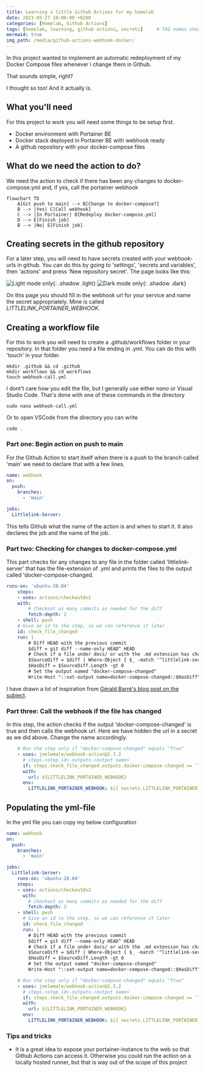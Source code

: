 ```yaml
---
title: Learning a little Github Actions for my homelab
date: 2023-05-27 10:00:00 +0200
categories: [Homelab, Github Actions]
tags: [homelab, learning, github actions, secrets]     # TAG names should always be lowercase
mermaid: true
img_path: /media/github-actions-webhook-docker/
---
```

In this project wanted to implement an automatic redeployment of my Docker Compose files whenever i change them in Github.

That sounds simple, right?

I thought so too! And it actually is.

## What you'll need
For this project to work you will need some things to be setup first.
* Docker environment with Portainer BE
* Docker stack deployed in Portainer BE with webhook ready
* A github repository with your docker-compose files

## What do we need the action to do?
We need the action to check if there has been any changes to docker-compose.yml and, if yes, call the portainer webhook

```mermaid
flowchart TD
    A[Git push to main] --> B[Change to docker-compose?]
    B --> |Yes| C[Call webhook]
    C --> |In Portainer| D[Redeploy docker-compose.yml]
    D --> E[Finish job]
    B --> |No| E[Finish job]
```

## Creating secrets in the github repository
For a later step, you will need to have secrets created with your webhook-urls in github. You can do this by going to 'settings', 'secrets and variables', then 'actions' and press 'New repository secret'. The page looks like this:

![Light mode only](secrets-light.png){: .shadow .light}
![Dark mode only](secrets-dark.png){: .shadow .dark}

On this page you should fill in the webhook url for your service and name the secret appropriately. Mine is called _LITTLELINK_PORTAINER_WEBHOOK_.

## Creating a workflow file
For this to work you will need to create a .github/workflows folder in your repository. In that folder you need a file ending in .yml. You can do this with 'touch' in your folder.
```console
mkdir .github && cd .github
mkdir workflows && cd workflows
touch webhook-call.yml
```
I dont't care how you edit the file, but I generally use either *nano* or Visual Studio Code.
That's done with one of these commands in the directory
```console
sudo nano webhook-call.yml
```
Or to open VSCode from the directory you can write
```console
code .
```
### Part one: Begin action on push to main
For the Github Action to start itself when there is a push to the branch called 'main' we need to declare that with a few lines.
```yml
name: webhook
on:
  push:
    branches:
      - 'main'

jobs:
  Littlelink-Server:
```
This tells Github what the name of the action is and when to start it. It also declares the job and the name of the job.
### Part two: Checking for changes to docker-compose.yml
This part checks for any changes to any file in the folder called 'littlelink-server' that has the file-extension of .yml and prints the files to the output called 'docker-compose-changed.
```yml
runs-on: 'ubuntu-20.04'
    steps:
    - uses: actions/checkout@v2
    with:
        # Checkout as many commits as needed for the diff
        fetch-depth: 2
    - shell: pwsh
    # Give an id to the step, so we can reference it later
    id: check_file_changed
    run: |
        # Diff HEAD with the previous commit
        $diff = git diff --name-only HEAD^ HEAD
        # Check if a file under docs/ or with the .md extension has changed (added, modified, deleted)
        $SourceDiff = $diff | Where-Object { $_ -match '^littlelink-server/' -and $_ -match '.yml$' }
        $HasDiff = $SourceDiff.Length -gt 0
        # Set the output named "docker-compose-changed"
        Write-Host "::set-output name=docker-compose-changed::$HasDiff"
```
I have drawn a lot of inspiration from [Gérald Barré's blog post on the subject](https://www.meziantou.net/executing-github-actions-jobs-or-steps-only-when-specific-files-change.htm).
### Part three: Call the webhook if the file has changed
In this step, the action checks if the output 'docker-compose-changed' is true and then calls the webhook url. Here we have hidden the url in a secret as we did above. Change the name accordingly.
```yml
    # Run the step only if "docker-compose-changed" equals "True"
    - uses: joelwmale/webhook-action@2.3.2
      # steps.<step_id>.outputs.<output name>
      if: steps.check_file_changed.outputs.docker-compose-changed == 'True'
      with:
        url: ${LITTLELINK_PORTAINER_WEBHOOK}
      env:
        LITTLELINK_PORTAINER_WEBHOOK: ${{ secrets.LITTLELINK_PORTAINER_WEBHOOK }}
```

## Populating the yml-file
In the yml file you can copy my below configuration
```yml
name: webhook
on:
  push:
    branches:
      - 'main'

jobs:
  Littlelink-Server:
    runs-on: 'ubuntu-20.04'
    steps:
    - uses: actions/checkout@v2
      with:
        # Checkout as many commits as needed for the diff
        fetch-depth: 2
    - shell: pwsh
      # Give an id to the step, so we can reference it later
      id: check_file_changed
      run: |
        # Diff HEAD with the previous commit
        $diff = git diff --name-only HEAD^ HEAD
        # Check if a file under docs/ or with the .md extension has changed (added, modified, deleted)
        $SourceDiff = $diff | Where-Object { $_ -match '^littlelink-server/' -and $_ -match '.yml$' }
        $HasDiff = $SourceDiff.Length -gt 0
        # Set the output named "docker-compose-changed"
        Write-Host "::set-output name=docker-compose-changed::$HasDiff"

    # Run the step only if "docker-compose-changed" equals "True"
    - uses: joelwmale/webhook-action@2.3.2
      # steps.<step_id>.outputs.<output name>
      if: steps.check_file_changed.outputs.docker-compose-changed == 'True'
      with:
        url: ${LITTLELINK_PORTAINER_WEBHOOK}
      env:
        LITTLELINK_PORTAINER_WEBHOOK: ${{ secrets.LITTLELINK_PORTAINER_WEBHOOK }}
```
### Tips and tricks
* It is a great idea to expose your portainer-instance to the web so that Github Actions can access it. Otherwise you could run the action on a locally hosted runner, but that is way out of the scope of this project